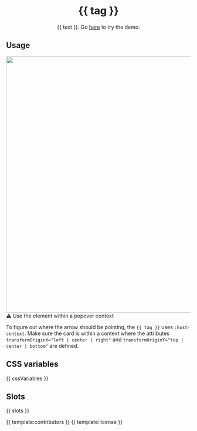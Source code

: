 <h1 align="center">{{ tag }}</h1>
<p align="center">{{ text }}. Go <a href="{{ demo }}">here</a> to try the demo.</p>

## Usage

<a href="{{ demo }}" align="center">
  <img src="{{ img }}" width="700" />
<a/

## ⚠️ Use the element within a popover context

To figure out where the arrow should be pointing, the `{{ tag }}` uses `:host-context`. Make sure the card is within a context where the attributes `transformOriginX="left | center | right"` and `transformOriginY="top | center | bottom"` are defined.

## CSS variables

{{ cssVariables }}

## Slots

{{ slots }}

{{ template:contributors }}
{{ template:license }}